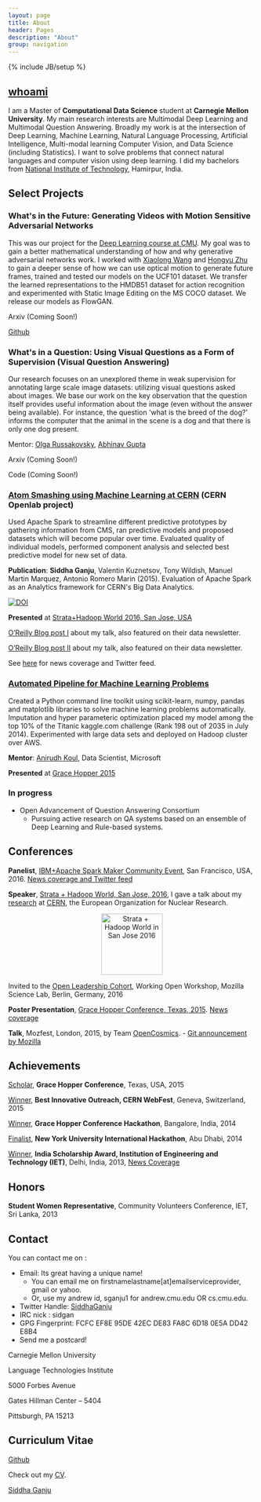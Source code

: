 ```yaml
---
layout: page
title: About
header: Pages
description: "About"
group: navigation
---
```

{% include JB/setup %}


## [whoami](http://about.me/siddha.ganju) 

I am a Master of **Computational Data Science** student at **Carnegie Mellon University**. My main research interests are Multimodal Deep Learning and Multimodal Question Answering. Broadly my work is at the intersection of Deep Learning, Machine Learning, Natural Language Processing, Artificial Intelligence, Multi-modal learning Computer Vision, and Data Science (including Statistics). I want to solve problems that connect natural languages and computer vision using deep learning. I did my bachelors from [National Institute of Technology](http://www.nith.ac.in/), Hamirpur, India.

## Select Projects

### What's in the Future: Generating Videos with Motion Sensitive Adversarial Networks 

This was our project for the [Deep Learning course at CMU](http://www.cs.cmu.edu/~rsalakhu/10807_2016/). My goal was to gain a better mathematical understanding of how and why generative adversarial networks work. I worked with [Xiaolong Wang](http://www.cs.cmu.edu/~xiaolonw/) and [Hongyu Zhu]() to gain a deeper sense of how we can use optical motion to generate future frames, trained and tested our models on the UCF101 dataset. We transfer the learned representations to the HMDB51 dataset for action recognition and experimented with Static Image Editing on the MS COCO dataset. We release our models as FlowGAN. 

Arxiv (Coming Soon!)

[Github](https://github.com/OMGitsHongyu/Frame_prediction_cGAN)

### What's in a Question: Using Visual Questions as a Form of Supervision (Visual Question Answering)

Our research focuses on an unexplored theme in weak supervision for annotating large scale image datasets: utilizing visual questions asked about images. We base our work on the key observation that the question itself provides useful information about the image (even without the answer being available). For instance, the question 'what is the breed of the dog?' informs the computer that the animal in the scene is a dog and that there is only one dog present. 

Mentor: [Olga Russakovsky](http://www.cs.cmu.edu/~orussako/index.html), [Abhinav Gupta](http://www.cs.cmu.edu/~abhinavg/)

Arxiv (Coming Soon!)

Code (Coming Soon!)

### [Atom Smashing using Machine Learning at CERN](http://sidgan.me/technical/hackathon/2015/08/17/Summer-Internship-CERN-I) (CERN Openlab project)
Used Apache Spark to streamline different predictive prototypes by gathering information from CMS, ran predictive models and proposed datasets which will become popular over time. Evaluated quality of individual models, performed component analysis and selected best predictive model for new set of data. 
	
**Publication**: **Siddha Ganju**, Valentin Kuznetsov, Tony Wildish, Manuel Martin Marquez, Antonio Romero Marin (2015). Evaluation of Apache Spark as an Analytics framework for CERN's Big Data Analytics. 

[![DOI](https://zenodo.org/badge/doi/10.5281/zenodo.31861.svg)](http://dx.doi.org/10.5281/zenodo.31861)

**Presented** at [Strata+Hadoop World 2016, San Jose, USA](http://conferences.oreilly.com/strata/strata-ca-2016/public/schedule/detail/47052)

[O’Reilly Blog post I](https://www.oreilly.com/ideas/cern-seeks-to-predict-new-and-popular-data-sets) about my talk, also featured on their data newsletter.

[O’Reilly Blog post II](https://www.oreilly.com/learning/apache-spark-for-atom-smashing-experiments) about my talk, also featured on their data newsletter.

See [here](http://sidgan.me/technical/2016/04/03/Strata+Hadoop-Conference) for news coverage and Twitter feed. 

### [Automated Pipeline for Machine Learning Problems](http://sidgan.me/technical/2014/12/14/pipeline-for-ml)

Created a Python command line toolkit using scikit-learn, numpy, pandas and matplotlib libraries to solve machine learning problems automatically. Imputation and hyper parameteric optimization placed my model among the top 10% of the Titanic kaggle.com challenge (Rank 198 out of 2035 in July 2014). Experimented with large data sets and deployed on Hadoop cluster over AWS. 

**Mentor**: [Anirudh Koul](https://www.linkedin.com/in/anirudhkoul), Data Scientist, Microsoft

**Presented** at [Grace Hopper 2015](http://schedule.gracehopper.org/speaker/siddha-ganju/)

### In progress
- Open Advancement of Question Answering Consortium
	- Pursuing active research on QA systems based on an ensemble of Deep Learning and Rule-based systems.
	
## Conferences

**Panelist**, [IBM+Apache Spark Maker Community Event](http://www.eventbrite.com/e/apache-sparktm-maker-community-event-registration-24742595770#), San Francisco, USA, 2016. [News coverage and Twitter feed](http://sidgan.me/conference/2016/06/06/apachesparkmaker)  

**Speaker**, [Strata + Hadoop World, San Jose, 2016](http://conferences.oreilly.com/strata/hadoop-big-data-ca/public/schedule/speaker/225765), I gave a talk about my [research](http://sidgan.me/technical/hackathon/2015/08/17/Summer-Internship-CERN-I) at [CERN](http://home.cern/), the European Organization for Nuclear Research. 
<p align="middle" >
<a href="http://conferences.oreilly.com/strata/hadoop-big-data-ca/">
	<img src="http://cdn.oreillystatic.com/en/assets/1/event/144/stratasj2016_speaking_125x125.gif" width="125" height="125"  border="0"  alt="Strata + Hadoop World in San Jose 2016"  />
</a>
</p>


Invited to the [Open Leadership Cohort](https://www.mozillascience.org/wow-introducing-working-open-workshops-and-the-open-leaders-cohort), Working Open Workshop, Mozilla Science Lab, Berlin, Germany, 2016

**Poster Presentation**, [Grace Hopper Conference, Texas, 2015](http://ghc.anitaborg.org/). [News coverage](http://sidgan.me/technical/hackathon/2015/10/19/ghc-texas)
	
**Talk**, Mozfest, London, 2015, by Team [OpenCosmics](http://sidgan.me/technical/hackathon/2015/08/25/CERN-Webfest). 
	- [Git announcement by Mozilla](https://github.com/mozilla/mozfest-program/issues/260) 



## Achievements

[Scholar](http://ghc.anitaborg.org/scholars/2015-scholars/ganju-siddha-app267s1), **Grace Hopper Conference**, Texas, USA, 2015

[Winner](https://webfest.web.cern.ch/content/winners-2015), **Best Innovative Outreach, CERN WebFest**, Geneva, Switzerland, 2015

[Winner](http://sidgan.me/conference/hackathon/2014/11/25/ghc/), **Grace Hopper Conference Hackathon**, Bangalore, India, 2014

[Finalist](http://sites.nyuad.nyu.edu/hackathon/index.php/previous-hackathons/the-annual-nyuad-international-hackathon-for-social-good-in-the-arab-world-2014/2014-project-teams/), **New York University International Hackathon**, Abu Dhabi, 2014

[Winner](http://theiet.in/iet-scholarship-award-winners), **India Scholarship Award, Institution of Engineering and Technology (IET)**, Delhi, India, 2013, [News Coverage](http://sidgan.me/technical/2013/10/27/iet)
	
## Honors	

**Student Women Representative**, Community Volunteers Conference, IET, Sri Lanka, 2013

 
## Contact

You can contact me on :

- Email: Its great having a unique name! 
	- You can email me on firstnamelastname[at]emailserviceprovider, gmail or yahoo. 
	- Or, use my andrew id, sganju1 for andrew.cmu.edu OR cs.cmu.edu.
- Twitter Handle: [SiddhaGanju](http://www.twitter.com/SiddhaGanju) 
- IRC nick : sidgan 
- GPG Fingerprint: FCFC EF8E 95DE 42EC DE83 FA8C 6D18 0E5A DD42 E8B4
- Send me a postcard!
	
Carnegie Mellon University

Language Technologies Institute

5000 Forbes Avenue

Gates Hillman Center –  5404

Pittsburgh, PA  15213
	

## Curriculum Vitae

[Github](https://github.com/sidgan)

Check out my [CV](http://sidgan.me/images/SiddhaGanju-CV.pdf).

<script type="text/javascript" src="https://platform.linkedin.com/badges/js/profile.js" async defer></script>


<div class="LI-profile-badge"  data-version="v1" data-size="medium" data-locale="en_US" data-type="horizontal" data-theme="light" data-vanity="sidgan"><a class="LI-simple-link" href='https://www.linkedin.com/in/sidgan?trk=profile-badge'>Siddha Ganju</a></div>
